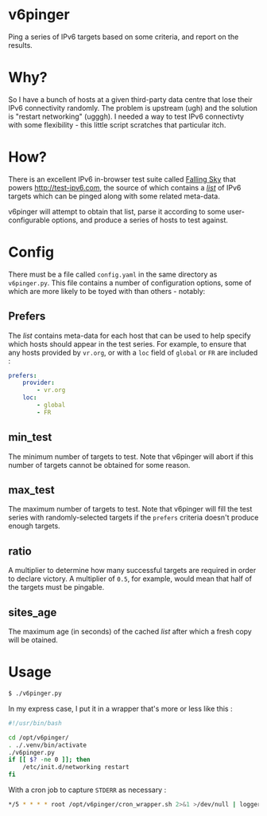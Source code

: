 # v6pinger
Ping a series of IPv6 targets based on some criteria, and report on the results.

# Why?
So I have a bunch of hosts at a given third-party data centre that lose their IPv6 connectivity randomly.  The problem is upstream (ugh) and the solution is "restart networking" (ugggh).  I needed a way to test IPv6 connectivty with some flexibility - this little script scratches that particular itch.

# How?
There is an excellent IPv6 in-browser test suite called [Falling Sky](https://github.com/falling-sky) that powers http://test-ipv6.com, the source of which contains a *[list](https://github.com/falling-sky/source/blob/master/js/mirrors.js)* of IPv6 targets which can be pinged along with some related meta-data.

v6pinger will attempt to obtain that list, parse it according to some user-configurable options, and produce a series of hosts to test against.

# Config
There must be a file called `config.yaml` in the same directory as `v6pinger.py`. This file contains a number of configuration options, some of which are more likely to be toyed with than others - notably:

## Prefers
The *list* contains meta-data for each host that can be used to help specify which hosts should appear in the test series. For example, to ensure that any hosts provided by `vr.org`, or with a `loc` field of `global` or `FR` are included :
```yaml
prefers:
    provider:
        - vr.org
    loc:
        - global
        - FR
```

## min_test
The minimum number of targets to test. Note that v6pinger will abort if this number of targets cannot be obtained for some reason.

## max_test
The maximum number of targets to test.  Note that v6pinger will fill the test series with randomly-selected targets if the `prefers` criteria doesn't produce enough targets. 

## ratio
A multiplier to determine how many successful targets are required in order to declare victory.  A multiplier of `0.5`, for example, would mean that half of the targets must be pingable.

## sites_age
The maximum age (in seconds) of the cached *list* after which a fresh copy will be otained.

# Usage
```bash
$ ./v6pinger.py
```

In my express case, I put it in a wrapper that's more or less like this :
```bash
#!/usr/bin/bash

cd /opt/v6pinger/
. ./.venv/bin/activate
./v6pinger.py
if [[ $? -ne 0 ]]; then
    /etc/init.d/networking restart
fi
```

With a cron job to capture `STDERR` as necessary :
```bash
*/5 * * * * root /opt/v6pinger/cron_wrapper.sh 2>&1 >/dev/null | logger -i -t v6pinger
```
